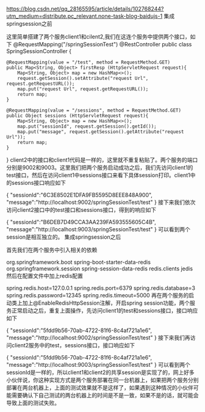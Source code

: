 https://blog.csdn.net/qq_28165595/article/details/102768244?utm_medium=distribute.pc_relevant.none-task-blog-baidujs-1
集成springsession之前

这里简单搭建了两个服务client1和cilent2,我们在这连个服务中提供两个接口，如下
@RequestMapping("/springSessionTest")
@RestController
public class SpringSessionController {
 
    @RequestMapping(value = "/test", method = RequestMethod.GET)
    public Map<String, Object> firstResp (HttpServletRequest request){
        Map<String, Object> map = new HashMap<>();
        request.getSession().setAttribute("request Url", request.getRequestURL());
        map.put("request Url", request.getRequestURL());
        return map;
    }
 
    @RequestMapping(value = "/sessions", method = RequestMethod.GET)
    public Object sessions (HttpServletRequest request){
        Map<String, Object> map = new HashMap<>();
        map.put("sessionId", request.getSession().getId());
        map.put("message", request.getSession().getAttribute("request Url"));
        return map;
    }
}
client2中的接口和client1代码是一样的，这里就不重复粘贴了。两个服务的端口分别是9002和9003。这里我们把两个服务启动成功之后，我们先访问client1的test接口，然后在访问client1中sessions接口来看下具体session打印。client1中的sessions接口响应如下

{
"sessionId":"6C3E8502E1DFA9FB5595D8EEE848A900",
"message":"http://localhost:9002/springSessionTest/test"
}
接下来我们依次访问client2接口中的test接口和sessions接口，得到的响应如下

{
"sessionId":"B6DEB7D49CCA3AA239FA593555605C4B",
"message":"http://localhost:9003/springSessionTest/test"
}
可以看到两个session是相互独立的。
集成springsession之后

首先我们在两个服务中引入相关的依赖

<dependency>
    <groupId>org.springframework.boot</groupId>
    <artifactId>spring-boot-starter-data-redis</artifactId>
</dependency>
<dependency>
    <groupId>org.springframework.session</groupId>
    <artifactId>spring-session-data-redis</artifactId>
</dependency>
<dependency>
    <groupId>redis.clients</groupId>
    <artifactId>jedis</artifactId>
 </dependency>
然后在配置文件中加上redis配置

spring.redis.host=127.0.0.1
spring.redis.port=6379
spring.redis.database=3
spring.redis.password=12345
spring.redis.timeout=5000
再在两个服务的启动类上加上@EnableRedisHttpSession注解，开启spring session功能，两个服务正常启动之后，重复上面操作，先访问client1的test和sessions接口，接口响应如下

{
"sessionId":"5fdd9b56-70ab-4722-81f6-8c4af721a1e6",
"message":"http://localhost:9002/springSessionTest/test"
}
接下来我们再访问client2服务中的test，sessions接口，接口响应如下

{
"sessionId":"5fdd9b56-70ab-4722-81f6-8c4af721a1e6",
"message":"http://localhost:9003/springSessionTest/test"
}
可以看到两个sessionId是一样的，所以client1和client2的共享session是实现了的，网上好多小伙伴说，你这种实现方式是两个服务部署在同一台机器上，如果把两个服务分别部署在两台机器上，上面的测试效果就不是这样了，如果遇到这种情况的小伙伴可能需要确认下自己测试的两台机器上的时间是不是一致，如果不是的话，就可能会导致上面的测试失败。